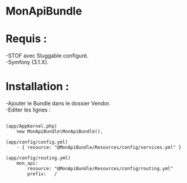 # MonApiBundle

# Requis :
-STOF avec Sluggable configuré.<br>
-Symfony (3.1.X). <br>

# Installation :
-Ajouter le Bundle dans le dossier Vendor.<br>
-Editer les lignes :<br>
<pre><code>
(app/AppKernel.php)
    new MonApiBundle\MonApiBundle(),
    
(app/config/config.yml)
    - { resource: "@MonApiBundle/Resources/config/services.yml" }
    
(app/config/routing.yml)
    mon_api:
        resource: "@MonApiBundle/Resources/config/routing.yml"
        prefix:   /
</code></pre>


